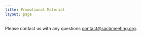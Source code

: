 ```yaml
---
title: Promotional Material
layout: page
---
```



Please contact us with any questions [contact@sacbmeeting.org](mailto:contact@sacbmeeting.org).
